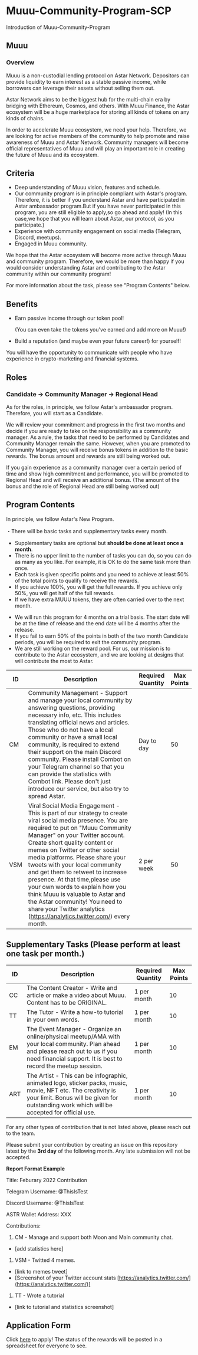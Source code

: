 # Muuu-Community-Program-SCP
Introduction of Muuu-Community-Program

## Muuu

### Overview

Muuu is a non-custodial lending protocol on Astar Network. Depositors can provide liquidity to earn interest as a stable passive income, while borrowers can leverage their assets without selling them out.

Astar Network aims to be the biggest hub for the multi-chain era by bridging with Ethereum, Cosmos, and others. With Muuu Finance, the Astar ecosystem will be a huge marketplace for storing all kinds of tokens on any kinds of chains.

In order to accelerate Muuu ecosystem, we need your help. Therefore, we are looking for active members of the community to help promote and raise awareness of Muuu and Astar Network. Community managers will become official representatives of Muuu and will play an important role in creating the future of Muuu and its ecosystem.

## Criteria

- Deep understanding of Muuu vision, features and schedule.
- Our community program is in principle compliant with Astar's program.
Therefore, it is better if you understand Astar and have participated in Astar ambassador program.But if you have never participated in this program, you are still eligible to apply,so go ahead and apply!
(In this case,we hope that you will learn about Astar, our protocol, as you participate.)
- Experience with community engagement on social media (Telegram, Discord, meetups).
- Engaged in Muuu community.

We hope that the Astar ecosystem will become more active through Muuu and community program.
Therefore, we would be more than happy if you would consider understanding Astar and contributing to the Astar community within our community program!

For more information about the task, please see "Program Contents" below.

## Benefits

- Earn passive income through our token pool!

     (You can even take the tokens you've earned and add more on Muuu!)

- Build a reputation (and maybe even your future career!) for yourself!

You will have the opportunity to communicate with people who have experience in crypto-marketing and financial systems.

## Roles
### Candidate -> Community Manager -> Regional Head

As for the roles, in principle, we follow Astar's ambassador program.
Therefore, you will start as a Candidate. 

We will review your commitment and progress in the first two months and decide if you are ready to take on the responsibility as a community manager.
As a rule, the tasks that need to be performed by Candidates and Community Manager remain the same. However, when you are promoted to Community Manager, you will receive bonus tokens in addition to the basic rewards. The bonus amount and rewards are still being worked out.

If you gain experience as a community manager over a certain period of time and show high commitment and performance, you will be promoted to Regional Head and will receive an additional bonus. (The amount of the bonus and the role of Regional Head are still being worked out)

## Program Contents

In principle, we follow Astar's New Program.

・There will be basic tasks and supplementary tasks every month.

- Supplementary tasks are optional but **should be done at least once a month**.
- There is no upper limit to the number of tasks you can do, so you can do as many as you like. For example, it is OK to do the same task more than once.
- Each task is given specific points and you need to achieve at least 50% of the total points to qualify to receive the rewards.
- If you achieve 100%, you will get the full rewards. If you achieve only 50%, you will get half of the full rewards.
- If we have extra MUUU tokens, they are often carried over to the next month.
<!-- -  Is this part right?-->
- We will run this program for 4 months on a trial basis. The start date will be at the time of release and the end date will be 4 months after the release.
- If you fail to earn 50% of the points in both of the two month Candidate periods, you will be required to exit the community program.
- We are still working on the reward pool. For us, our mission is to contribute to the Astar ecosystem, and we are looking at designs that will contribute the most to Astar.

| ID | Description | Required Quantity | Max Points |
| --- | --- | --- | --- |
| CM | Community Management - Support and manage your local community by answering questions, providing necessary info, etc. This includes translating official news and articles. Those who do not have a local community or have a small local community, is required to extend their support on the main Discord community. Please install Combot on your Telegram channel so that you can provide the statistics with Combot link. Please don't just introduce our service, but also try to spread Astar. | Day to day | 50 |
| VSM | Viral Social Media Engagement - This is part of our strategy to create viral social media presence. You are required to put on "Muuu Community Manager" on your Twitter account. Create short quality content or memes on Twitter or other social media platforms. Please share your tweets with your local community and get them to retweet to increase presence. At that time,please use your own words to explain how you think Muuu is valuable to Astar and the Astar community! You need to share your Twitter analytics (https://analytics.twitter.com/) every month. | 2 per week | 50 |

## S**upplementary Tasks (Please perform at least one task per month.)**

| ID | Description | Required Quantity | Max Points |
| --- | --- | --- | --- |
| CC | The Content Creator - Write and article or make a video about Muuu. Content has to be ORIGINAL. | 1 per month | 10 |
| TT | The Tutor - Write a how-to tutorial in your own words. | 1 per month | 10 |
| EM | The Event Manager - Organize an online/physical meetup/AMA with your local community. Plan ahead and please reach out to us if you need financial support. It is best to record the meetup session. | 1 per month | 10 |
| ART | The Artist - This can be infographic, animated logo, sticker packs, music, movie, NFT etc. The creativity is your limit. Bonus will be given for outstanding work which will be accepted for official use. | 1 per month | 10 |

For any other types of contribution that is not listed above, please reach out to the team.

Please submit your contribution by creating an issue on this repository latest by the **3rd day** of the following month. Any late submission will not be accepted.


**Report Format Example**

Title: Feburary 2022 Contribution

Telegram Username: @ThisIsTest

Discord Username: @ThisIsTest

ASTR Wallet Address: XXX

Contributions:

1. CM - Manage and support both Moon and Main community chat.
- [add statistics here]
1. VSM - Twitted 4 memes.
- [link to memes tweet]
- [Screenshot of your Twitter account stats [https://analytics.twitter.com/](https://analytics.twitter.com/)]
1. TT - Wrote a tutorial
- [link to tutorial and statistics screenshot]

## Application Form

Click [here](https://bw5s00sbfjt.typeform.com/to/UlPpHWH7) to apply!
The status of the rewards will be posted in a spreadsheet for everyone to see.
